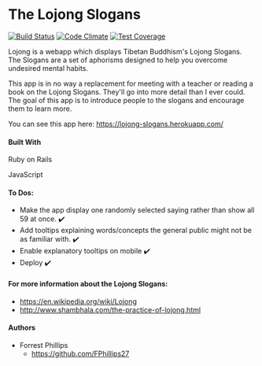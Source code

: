 # The Lojong Slogans 
[![Build Status](https://travis-ci.org/FPhillips27/Lojong.svg?branch=master)](https://travis-ci.org/FPhillips27/Lojong)
[![Code Climate](https://codeclimate.com/github/FPhillips27/Lojong/badges/gpa.svg)](https://codeclimate.com/github/FPhillips27/Lojong)
[![Test Coverage](https://codeclimate.com/github/FPhillips27/Lojong/badges/coverage.svg)](https://codeclimate.com/github/FPhillips27/Lojong/coverage)

Lojong is a webapp which displays Tibetan Buddhism's Lojong Slogans. The Slogans are a set of aphorisms designed to help you overcome undesired mental habits.

This app is in no way a replacement for meeting with a teacher or reading a book on the Lojong Slogans. They'll go into more detail than I ever could. The goal of this app is to introduce people to the slogans and encourage them to learn more.

You can see this app here: https://lojong-slogans.herokuapp.com/

#### Built With
Ruby on Rails

JavaScript

#### To Dos:
* Make the app display one randomly selected saying rather than show all 59 at once. :heavy_check_mark:
* Add tooltips explaining words/concepts the general public might not be as familiar with. :heavy_check_mark:
* Enable explanatory tooltips on mobile :heavy_check_mark:
* Deploy :heavy_check_mark:

#### For more information about the Lojong Slogans:
* https://en.wikipedia.org/wiki/Lojong
* http://www.shambhala.com/the-practice-of-lojong.html

#### Authors
* Forrest Phillips
  * https://github.com/FPhillips27